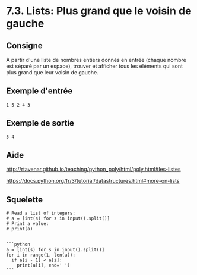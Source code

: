 # 7.3. Lists: Plus grand que le voisin de gauche

## Consigne

À partir d'une liste de nombres entiers donnés en entrée (chaque nombre est séparé par un espace), trouver et afficher tous les éléments qui sont plus grand que leur voisin de gauche.

## Exemple d'entrée

```
1 5 2 4 3
```

## Exemple de sortie

```
5 4
```

## Aide

http://rtavenar.github.io/teaching/python_poly/html/poly.html#les-listes

https://docs.python.org/fr/3/tutorial/datastructures.html#more-on-lists

## Squelette

```{code-cell} python
# Read a list of integers:
# a = [int(s) for s in input().split()]
# Print a value:
# print(a)
```

````{dropdown} Proposition de solution

```python
a = [int(s) for s in input().split()]
for i in range(1, len(a)):
  if a[i - 1] < a[i]:
    print(a[i], end=' ')
```
````
